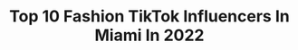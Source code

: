 ---
title: Top 10 Fashion TikTok Influencers In Miami In 2022
description: >-
  Find top fashion TikTok influencers in Miami in 2022. Most popular hashtags: #miami #fashion #makeup #fyp.
platform: TikTok
hits: 91
text_top: Discover the best TikTok accounts on inBeat.
text_bottom: Our database holds 91 TikTok influencers like this in Miami, United States for you to contact.
profiles:
  - username: "victoriagkremer"
    fullname: >-
      victoriagkremer
    bio: >-
      Believer of Christ 🤍 victoriagabriella.com 🤍 IG: @victoriagkremer
    location: "United States"
    followers: 2098
    engagement: 397
    commentsToLikes: 0.050391
    id: ckdhomie40zxd0j23npz4uixt
    verified: false
    hashtags: "#mood, #pumpkinspice, #ootd, #miamiblogger"
  - username: "esdayrabby"
    fullname: >-
      DAYRA
    bio: >-
      FASHUN IG - @es.dayra IG brand - @dayra.studio
    location: "United States"
    followers: 2620
    engagement: 377
    commentsToLikes: 0.019556
    id: ckcpa5bkden4o0j23f7u3nsgs
    verified: false
    hashtags: "#mexico, #fyp, #xyzbca, #foryou"
  - username: "cozyrosati"
    fullname: >-
      Cosette Rosati
    bio: >-
      True Life: I’m an influencer Model BTS | Health & Wellness | Avid Thrifter
    location: "United States"
    followers: 88500
    engagement: 460
    commentsToLikes: 0.029975
    id: ckacfmt0yrjis0i787jm6lk9x
    verified: false
    hashtags: "#vegan, #bts, #model, #foodie"
  - username: "ericasgirlyworld"
    fullname: >-
      Ericasgirlyworld
    bio: >-
      Luxury Fashion Youtuber ❤️ Fashion with sass Orlando/Miami 🌴 Chemical Engineer
    location: "United States"
    followers: 312100
    engagement: 922
    commentsToLikes: 0.011960
    id: ck8z48bf5cr0y0j7815enb04c
    verified: false
    hashtags: "#tiktokfashion, #shopping, #fashion, #hermes"
  - username: "angielandaburu"
    fullname: >-
      Angie Landaburu
    bio: >-
      Angie Landaburu | IG @angelitalc @elitemodelworld @lomanagment
    location: "United States"
    followers: 43500
    engagement: 85
    commentsToLikes: 0.025450
    id: ckb9ookyfj9co0j23nuhnicl9
    verified: false
    hashtags: "#argentina, #viral, #espa, #fashiontips"
  - username: "mizzblossom"
    fullname: >-
      👑 Mizz Blossom 🤍
    bio: >-
      Bethsaïda ♑️ ~ Multipotentialite 👸🏾 ~ #BLOOMERZGANG 🥀
    location: "United States"
    followers: 83000
    engagement: 1471
    commentsToLikes: 0.024245
    id: ck8f8nz663jba0j78jz0gqvbe
    verified: false
    hashtags: "#doitbold, #dialitforward, #fyp, #lmao"
  - username: "shopnessaxvs"
    fullname: >-
      NESSA
    bio: >-
      Latina-Owned Boutique✨ Use code TIKTOK for 10% OFF
    location: "United States"
    followers: 13500
    engagement: 620
    commentsToLikes: 0.021812
    id: ckcp0s5n4axj20j23hyxaecqm
    verified: false
    hashtags: "#style, #smallbizowner, #smallbiztips, #smallbusiness"
  - username: "mirandagracemassey"
    fullname: >-
      mirandagracemassey
    bio: >-
      this ginger snapped actress🍒19 IG: @mirandagracemassey LA
    location: "United States"
    followers: 29300
    engagement: 1491
    commentsToLikes: 0.037314
    id: ckb9dgeb20pxa0j23lm9mkxoa
    verified: false
    hashtags: "#cosplay, #harrypotter, #fyp, #makeup"
  - username: "laurapalaciosphoto"
    fullname: >-
      Laura Palacios | Photographer
    bio: >-
      ✨Follow on Insta↑ Photographing stories Florida Based. Will Travel Romans 10:9
    location: "United States"
    followers: 90200
    engagement: 1410
    commentsToLikes: 0.012504
    id: ckc2ze7qzqcjl0j23zhxyr1y0
    verified: false
    hashtags: "#littlevoice, #beverlyhills, #anniversaryphotoshoot, #greenscreen"
  - username: "leeeethebumblebee"
    fullname: >-
      Lee
    bio: >-
      ✨🧿🦋 Florida/Israel 🦋🧿✨
    location: "United States"
    followers: 5387
    engagement: 736
    commentsToLikes: 0.039939
    id: ck8z4lutreap10j78rj9jip63
    verified: false
    hashtags: "#fyp, #minions, #cityofdreams, #aliciakeys"
---